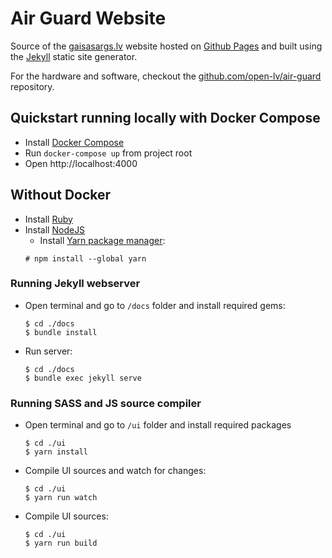 # Air Guard Website

Source of the [gaisasargs.lv](https://gaisasargs.lv) website hosted on [Github Pages](https://pages.github.com/) and built using the [Jekyll](https://jekyllrb.com/) static site generator.

For the hardware and software, checkout the [github.com/open-lv/air-guard](https://github.com/open-lv/air-guard) repository.

## Quickstart running locally with Docker Compose

+ Install [Docker Compose](https://docs.docker.com/compose/install/)
+ Run `docker-compose up` from project root
+ Open http://localhost:4000

## Without Docker

+ Install [Ruby](https://www.ruby-lang.org/en/documentation/installation/)
+ Install [NodeJS](https://nodejs.org/en/download/)
    + Install [Yarn package manager](https://classic.yarnpkg.com/lang/en/docs/install/):
    ```shell
    # npm install --global yarn
    ```

### Running Jekyll webserver

+ Open terminal and go to `/docs` folder and install required gems:
    ```shell
    $ cd ./docs
    $ bundle install
    ```


+ Run server:
    ```shell
    $ cd ./docs
    $ bundle exec jekyll serve
    ```

### Running SASS and JS source compiler

+ Open terminal and go to `/ui` folder and install required packages
    ```shell
    $ cd ./ui
    $ yarn install
    ```

+ Compile UI sources and watch for changes:
    ```shell
    $ cd ./ui
    $ yarn run watch
    ```

+ Compile UI sources:
    ```shell
    $ cd ./ui
    $ yarn run build
    ```
